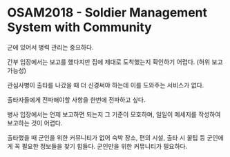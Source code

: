 # OSAM2018 - Soldier Management System with Community
군에 있어서 병력 관리는 중요하다.

간부 입장에서는 보고를 했다지만 집에 제대로 도착했는지 확인하기 어렵다. (허위 보고 가능성)

관심사병이 출타를 나갔을 때 더 신경써야 하는데 이를 도와주는 서비스가 없다.

출타자들에게 전파해야할 사항을 한번에 전파하고 싶다.

병사 입장에서는 언제 보고하면 되는지 그 기준이 모호하며, 일일이 메세지를 작성하여 보고하는 것이 어렵다.

출타했을 때 군인을 위한 커뮤니티가 없어 숙박 장소, 편의 시설, 출타 시 꿀팁 등 군인에게 꼭 필요한 정보들을 찾기 힘들다.
군인만을 위한 커뮤니티가 필요하다.